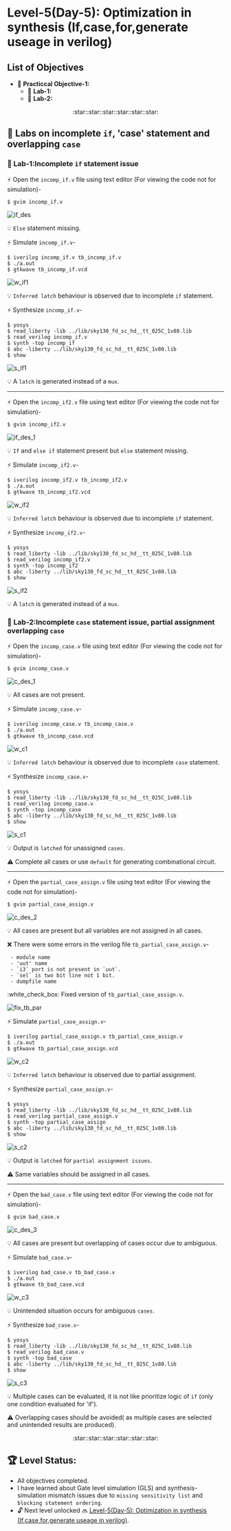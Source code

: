 # Level-5(Day-5): Optimization in synthesis (If,case,for,generate useage in verilog)

## List of Objectives

 - :dart: <b>Practiccal Objective-1:</b> []()
   - :microscope: <b>Lab-1:</b> []()
   - :microscope: <b>Lab-2:</b>[]()
     
 <div align="center">:star::star::star::star::star::star:</div> 
 
## :dart: Labs on incomplete `if`, 'case' statement and overlapping `case`
 ### :microscope: Lab-1:Incomplete `if` statement issue

   :zap: Open the `incomp_if.v` file using text editor (For viewing the code not for simulation)-
     
   ```
   $ gvim incomp_if.v 
   ```
   ![if_des](images/if_des.png)

   :bulb: `Else` statement missing.
   
   :zap: Simulate `incomp_if.v`-

   ```
   $ iverilog incomp_if.v tb_incomp_if.v
   $ ./a.out
   $ gtkwave tb_incomp_if.vcd

   ```

   ![w_if1](images/w_if1.png)

  :bulb:  `Inferred latch` behaviour is observed due to incomplete `if` statement.

   :zap: Synthesize `incomp_if.v`-
   
   ```
   $ yosys
   $ read_liberty -lib ../lib/sky130_fd_sc_hd__tt_025C_1v80.lib
   $ read_verilog incomp_if.v
   $ synth -top incomp_if
   $ abc -liberty ../lib/sky130_fd_sc_hd__tt_025C_1v80.lib
   $ show
   ```
   ![s_if1](images/s_if1.png)

  :bulb: A `latch` is generated instead of a `mux`.
   
  ---

  :zap: Open the `incomp_if2.v` file using text editor (For viewing the code not for simulation)-
     
   ```
   $ gvim incomp_if2.v 
   ```
   ![if_des_1](images/if_des_1.png)

   :bulb: `If` and `else if` statement present but `else` statement missing.
   
   :zap: Simulate `incomp_if2.v`-

   ```
   $ iverilog incomp_if2.v tb_incomp_if2.v
   $ ./a.out
   $ gtkwave tb_incomp_if2.vcd

   ```

   ![w_if2](images/w_if2.png)

  :bulb:  `Inferred latch` behaviour is observed due to incomplete `if` statement.

   :zap: Synthesize `incomp_if2.v`-
   
   ```
   $ yosys
   $ read_liberty -lib ../lib/sky130_fd_sc_hd__tt_025C_1v80.lib
   $ read_verilog incomp_if2.v
   $ synth -top incomp_if2
   $ abc -liberty ../lib/sky130_fd_sc_hd__tt_025C_1v80.lib
   $ show
   ```
   ![s_if2](images/s_if2.png)

  :bulb: A `latch` is generated instead of a `mux`.
   
  
### :microscope: Lab-2:Incomplete `case` statement issue, partial assignment overlapping `case` 
   :zap: Open the `incomp_case.v` file using text editor (For viewing the code not for simulation)-
     
   ```
   $ gvim incomp_case.v 
   ```
   ![c_des_1](images/c_des_1.png)

   :bulb: All cases are not present.
   
   :zap: Simulate `incomp_case.v`-

   ```
   $ iverilog incomp_case.v tb_incomp_case.v
   $ ./a.out
   $ gtkwave tb_incomp_case.vcd

   ```

   ![w_c1](images/w_c1.png)

  :bulb:  `Inferred latch` behaviour is observed due to incomplete `case` statement.

   :zap: Synthesize `incomp_case.v`-
   
   ```
   $ yosys
   $ read_liberty -lib ../lib/sky130_fd_sc_hd__tt_025C_1v80.lib
   $ read_verilog incomp_case.v
   $ synth -top incomp_case
   $ abc -liberty ../lib/sky130_fd_sc_hd__tt_025C_1v80.lib
   $ show
   ```
   ![s_c1](images/s_c1.png)

  :bulb: Output is `latched` for unassigned `cases`.
  
  :warning: Complete all cases or use `default` for generating combinational circuit.

 ---

  :zap: Open the `partial_case_assign.v` file using text editor (For viewing the code not for simulation)-
     
   ```
   $ gvim partial_case_assign.v 
   ```
   ![c_des_2](images/c_des_2.png)

   :bulb: All cases are present but all variables are not assigned in all cases.

   :x: There were some errors in the verilog file `tb_partial_case_assign.v`-
   
     - module name 
     - 'uut' name
     - `i3` port is not present in `uut`.
     - `sel` is two bit line not 1 bit.
     - dumpfile name
     
   :white_check_box:  Fixed version of `tb_partial_case_assign.v`.

   ![fix_tb_par](images/fix_tb_par.png)


   :zap: Simulate `partial_case_assign.v`-

   ```
   $ iverilog partial_case_assign.v tb_partial_case_assign.v
   $ ./a.out
   $ gtkwave tb_partial_case_assign.vcd

   ```

   ![w_c2](images/w_c2.png)

  :bulb:  `Inferred latch` behaviour is observed due to partial assignment.

   :zap: Synthesize `partial_case_assign.v`-
   
   ```
   $ yosys
   $ read_liberty -lib ../lib/sky130_fd_sc_hd__tt_025C_1v80.lib
   $ read_verilog partial_case_assign.v
   $ synth -top partial_case_assign
   $ abc -liberty ../lib/sky130_fd_sc_hd__tt_025C_1v80.lib
   $ show
   ```
   ![s_c2](images/s_c2.png)

  :bulb: Output is `latched` for `partial assignment issues`.
  
  :warning: Same variables should be assigned in all cases.
  
  ---

  :zap: Open the `bad_case.v` file using text editor (For viewing the code not for simulation)-
     
   ```
   $ gvim bad_case.v 
   ```
   ![c_des_3](images/c_des_3.png)

   :bulb: All cases are present but overlapping of cases occur due to ambiguous.
   
   :zap: Simulate `bad_case.v`-

   ```
   $ iverilog bad_case.v tb_bad_case.v
   $ ./a.out
   $ gtkwave tb_bad_case.vcd

   ```

   ![w_c3](images/w_c3.png)

  :bulb:  Unintended situation occurs for ambiguous `cases`.

   :zap: Synthesize `bad_case.v`-
   
   ```
   $ yosys
   $ read_liberty -lib ../lib/sky130_fd_sc_hd__tt_025C_1v80.lib
   $ read_verilog bad_case.v
   $ synth -top bad_case
   $ abc -liberty ../lib/sky130_fd_sc_hd__tt_025C_1v80.lib
   $ show
   ```
   ![s_c3](images/s_c3.png)

  :bulb: Multiple cases can be evaluated, it is not like prioritize logic of `if` (only one condition evaluated for 'if').
  
  :warning: Overlapping cases should be avoided( as multiple cases are selected and unintended results are produced).
  

   
   <div align="center">:star::star::star::star::star::star:</div> 
   
## :trophy: Level Status: 

- All objectives completed.
- I have learned about Gate level simulation (GLS) and synthesis-simulation mismatch issues due to `missing sensitivity list` and `blocking statement ordering`.
- 🔓 Next level unlocked 🔜 [Level-5(Day-5): Optimization in synthesis (If,case,for,generate useage in verilog)](../Level_5/readme.md).





